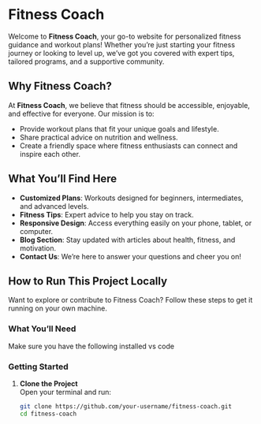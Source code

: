 # Fitness Coach

Welcome to **Fitness Coach**, your go-to website for personalized fitness guidance and workout plans! Whether you’re just starting your fitness journey or looking to level up, we’ve got you covered with expert tips, tailored programs, and a supportive community.

## Why Fitness Coach?

At **Fitness Coach**, we believe that fitness should be accessible, enjoyable, and effective for everyone. Our mission is to:
- Provide workout plans that fit your unique goals and lifestyle.
- Share practical advice on nutrition and wellness.
- Create a friendly space where fitness enthusiasts can connect and inspire each other.

## What You’ll Find Here

- **Customized Plans**: Workouts designed for beginners, intermediates, and advanced levels.
- **Fitness Tips**: Expert advice to help you stay on track.
- **Responsive Design**: Access everything easily on your phone, tablet, or computer.
- **Blog Section**: Stay updated with articles about health, fitness, and motivation.
- **Contact Us**: We’re here to answer your questions and cheer you on!

## How to Run This Project Locally

Want to explore or contribute to Fitness Coach? Follow these steps to get it running on your own machine.

### What You’ll Need

Make sure you have the following installed
vs code
### Getting Started

1. **Clone the Project**  
   Open your terminal and run:
   ```bash
   git clone https://github.com/your-username/fitness-coach.git
   cd fitness-coach
